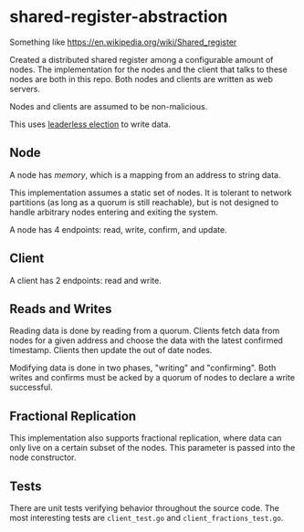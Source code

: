 # shared-register-abstraction

Something like https://en.wikipedia.org/wiki/Shared_register

Created a distributed shared register among a configurable amount of nodes. The implementation for the nodes and the client that talks to these nodes are both in this repo. Both nodes and clients are written as web servers.

Nodes and clients are assumed to be non-malicious.

This uses [leaderless election](https://arpit.substack.com/p/leaderless-replication) to write data. 

## Node
A node has *memory*, which is a mapping from an address to string data.

This implementation assumes a static set of nodes. It is tolerant to network partitions (as long as a quorum is still reachable), but is not designed to handle arbitrary nodes entering and exiting the system.

A node has 4 endpoints: read, write, confirm, and update.

## Client
A client has 2 endpoints: read and write.

## Reads and Writes
Reading data is done by reading from a quorum. Clients fetch data from nodes for a given address and choose the data with the latest confirmed timestamp. Clients then update the out of date nodes.

Modifying data is done in two phases, "writing" and "confirming". Both writes and confirms must be acked by a quorum of nodes to declare a write successful.

## Fractional Replication
This implementation also supports fractional replication, where data can only live on a certain subset of the nodes. This parameter is passed into the node constructor.

## Tests
There are unit tests verifying behavior throughout the source code. The most interesting tests are `client_test.go` and `client_fractions_test.go`.

